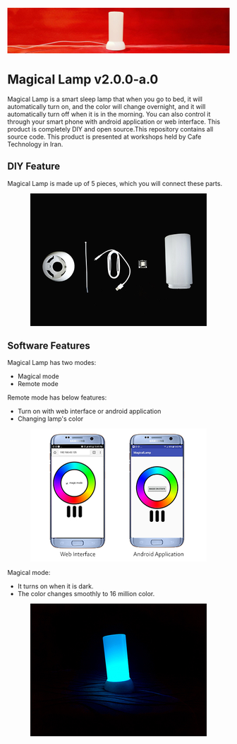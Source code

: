 ![MagicalLamp](images/banner.jpg)
# Magical Lamp v2.0.0-a.0
Magical Lamp is a smart sleep lamp that when you go to bed, it will automatically turn on, and the color will change overnight, and it will automatically turn off when it is in the morning.
You can also control it through your smart phone with android application or web interface.
This product is completely DIY and open source.This repository contains all source code.
This product is presented at workshops held by Cafe Technology in Iran.

## DIY Feature
Magical Lamp is made up of 5 pieces, which you will connect these parts.
<p align="center">
  <img src="images/DIY.jpg">
</p>

## Software Features
Magical Lamp has two modes:
- Magical mode
- Remote mode

Remote mode has below features:
- Turn on with web interface or android application
- Changing lamp's color
<p align="center">
  <img src="images/SoftwareFeatures.jpg">
</p>

Magical mode:
- It turns on when it is dark.
- The color changes smoothly to 16 million color.
<p align="center">
  <img src="images/MagicMode.jpg">
</p>
